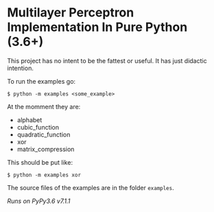 # Multilayer Perceptron Implementation In Pure Python (3.6+)

This project has no intent to be the fattest or useful.
It has just didactic intention.

To run the examples go:

    $ python -m examples <some_example>

At the momment they are:

- alphabet
- cubic_function 
- quadratic_function
- xor
- matrix_compression

This should be put like:
    
    $ python -m examples xor

The source files of the examples are in the folder `examples`.

_Runs on PyPy3.6 v7.1.1_
